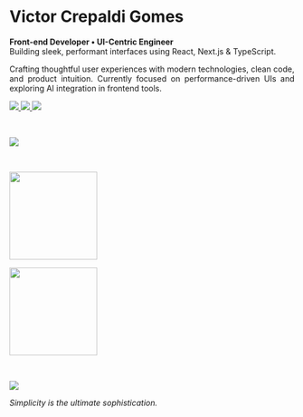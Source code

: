 <h1>Victor Crepaldi Gomes</h1>

<p align="left" style="text-align: justify;">
  <strong>Front-end Developer • UI-Centric Engineer</strong><br/>
  Building sleek, performant interfaces using React, Next.js & TypeScript.
</p>

<p align="left" style="text-align: justify;">
  Crafting thoughtful user experiences with modern technologies, clean code, and product intuition.  
  Currently focused on performance-driven UIs and exploring AI integration in frontend tools.
</p>

<p align="left">
  <a href="https://www.linkedin.com/in/victor-gomes-b067a3266/" target="_blank">
    <img src="https://img.shields.io/badge/LinkedIn-1e1e1e?style=flat&logo=linkedin&logoColor=white" />
  </a>
  <a href="mailto:victorcrepaldigomes@gmail.com">
    <img src="https://img.shields.io/badge/Gmail-1e1e1e?style=flat&logo=gmail&logoColor=white" />
  </a>
  <a href="https://github.com/VictorCrepaldiGomes" target="_blank">
    <img src="https://img.shields.io/badge/GitHub-1e1e1e?style=flat&logo=github&logoColor=white" />
  </a>
</p>

<br/>

<p align="left">
  <img src="https://skillicons.dev/icons?i=ts,react,nextjs,tailwind,styledcomponents,figma,git,github&theme=dark" />
</p>

<br/>

<p align="left">
  <img height="155" src="https://github-readme-stats.vercel.app/api?username=VictorCrepaldiGomes&show_icons=true&hide=issues&theme=graywhite&count_private=true&bg_color=1e1e1e&title_color=ffffff&text_color=cccccc&icon_color=ffffff" />
</p>

<p align="left">
  <img height="155" src="https://github-readme-streak-stats.herokuapp.com?user=VictorCrepaldiGomes&theme=graywhite&background=1e1e1e&currStreakLabel=ffffff&currStreakNum=ffffff&ring=cccccc&fire=ffffff&sideNums=cccccc&sideLabels=cccccc" />
</p>

<br/>

<p align="left">
  <img src="https://komarev.com/ghpvc/?username=VictorCrepaldiGomes&color=cccccc&style=flat&label=Profile+Views" />
</p>

<p align="left" style="text-align: justify;"><i>Simplicity is the ultimate sophistication.</i></p>
